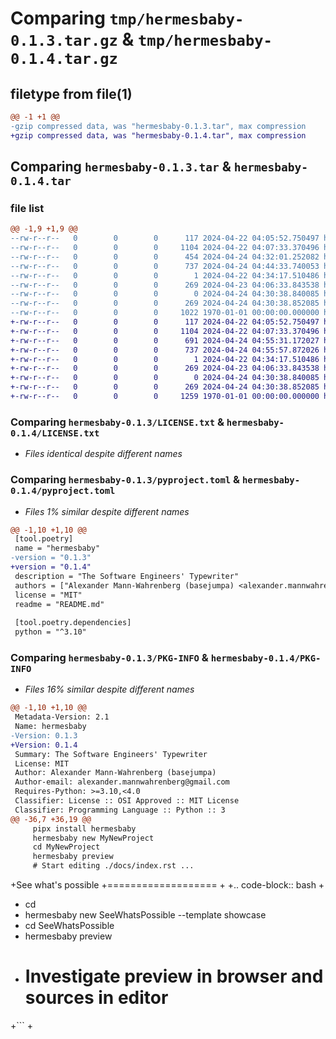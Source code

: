 # Comparing `tmp/hermesbaby-0.1.3.tar.gz` & `tmp/hermesbaby-0.1.4.tar.gz`

## filetype from file(1)

```diff
@@ -1 +1 @@
-gzip compressed data, was "hermesbaby-0.1.3.tar", max compression
+gzip compressed data, was "hermesbaby-0.1.4.tar", max compression
```

## Comparing `hermesbaby-0.1.3.tar` & `hermesbaby-0.1.4.tar`

### file list

```diff
@@ -1,9 +1,9 @@
--rw-r--r--   0        0        0      117 2024-04-22 04:05:52.750497 hermesbaby-0.1.3/AUTHORS.rst
--rw-r--r--   0        0        0     1104 2024-04-22 04:07:33.370496 hermesbaby-0.1.3/LICENSE.txt
--rw-r--r--   0        0        0      454 2024-04-24 04:32:01.252082 hermesbaby-0.1.3/README.md
--rw-r--r--   0        0        0      737 2024-04-24 04:44:33.740053 hermesbaby-0.1.3/pyproject.toml
--rw-r--r--   0        0        0        1 2024-04-22 04:34:17.510486 hermesbaby-0.1.3/src/hermesbaby/__init__.py
--rw-r--r--   0        0        0      269 2024-04-23 04:06:33.843538 hermesbaby-0.1.3/src/hermesbaby/cli.py
--rw-r--r--   0        0        0        0 2024-04-24 04:30:38.840085 hermesbaby-0.1.3/src/hermesbaby/cmd/__init_.py
--rw-r--r--   0        0        0      269 2024-04-24 04:30:38.852085 hermesbaby-0.1.3/src/hermesbaby/cmd/hb.py
--rw-r--r--   0        0        0     1022 1970-01-01 00:00:00.000000 hermesbaby-0.1.3/PKG-INFO
+-rw-r--r--   0        0        0      117 2024-04-22 04:05:52.750497 hermesbaby-0.1.4/AUTHORS.rst
+-rw-r--r--   0        0        0     1104 2024-04-22 04:07:33.370496 hermesbaby-0.1.4/LICENSE.txt
+-rw-r--r--   0        0        0      691 2024-04-24 04:55:31.172027 hermesbaby-0.1.4/README.md
+-rw-r--r--   0        0        0      737 2024-04-24 04:55:57.872026 hermesbaby-0.1.4/pyproject.toml
+-rw-r--r--   0        0        0        1 2024-04-22 04:34:17.510486 hermesbaby-0.1.4/src/hermesbaby/__init__.py
+-rw-r--r--   0        0        0      269 2024-04-23 04:06:33.843538 hermesbaby-0.1.4/src/hermesbaby/cli.py
+-rw-r--r--   0        0        0        0 2024-04-24 04:30:38.840085 hermesbaby-0.1.4/src/hermesbaby/cmd/__init_.py
+-rw-r--r--   0        0        0      269 2024-04-24 04:30:38.852085 hermesbaby-0.1.4/src/hermesbaby/cmd/hb.py
+-rw-r--r--   0        0        0     1259 1970-01-01 00:00:00.000000 hermesbaby-0.1.4/PKG-INFO
```

### Comparing `hermesbaby-0.1.3/LICENSE.txt` & `hermesbaby-0.1.4/LICENSE.txt`

 * *Files identical despite different names*

### Comparing `hermesbaby-0.1.3/pyproject.toml` & `hermesbaby-0.1.4/pyproject.toml`

 * *Files 1% similar despite different names*

```diff
@@ -1,10 +1,10 @@
 [tool.poetry]
 name = "hermesbaby"
-version = "0.1.3"
+version = "0.1.4"
 description = "The Software Engineers' Typewriter"
 authors = ["Alexander Mann-Wahrenberg (basejumpa) <alexander.mannwahrenberg@gmail.com>"]
 license = "MIT"
 readme = "README.md"
 
 [tool.poetry.dependencies]
 python = "^3.10"
```

### Comparing `hermesbaby-0.1.3/PKG-INFO` & `hermesbaby-0.1.4/PKG-INFO`

 * *Files 16% similar despite different names*

```diff
@@ -1,10 +1,10 @@
 Metadata-Version: 2.1
 Name: hermesbaby
-Version: 0.1.3
+Version: 0.1.4
 Summary: The Software Engineers' Typewriter
 License: MIT
 Author: Alexander Mann-Wahrenberg (basejumpa)
 Author-email: alexander.mannwahrenberg@gmail.com
 Requires-Python: >=3.10,<4.0
 Classifier: License :: OSI Approved :: MIT License
 Classifier: Programming Language :: Python :: 3
@@ -36,7 +36,19 @@
     pipx install hermesbaby
     hermesbaby new MyNewProject
     cd MyNewProject
     hermesbaby preview
     # Start editing ./docs/index.rst ...
 ```
 
+See what's possible
+===================
+
+.. code-block:: bash
+
+    cd
+    hermesbaby new SeeWhatsPossible --template showcase
+    cd SeeWhatsPossible
+    hermesbaby preview
+    # Investigate preview in browser and sources in editor
+```
+
```

